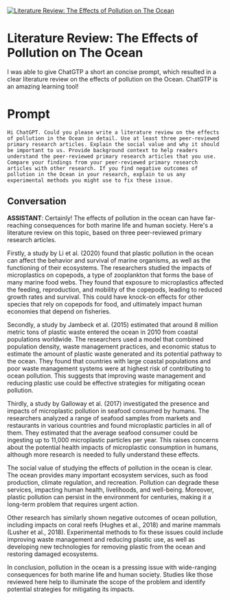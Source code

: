 
[![Literature Review: The Effects of Pollution on The Ocean](https://flow-prompt-covers.s3.us-west-1.amazonaws.com/icon/illustrative/illus_7.png)]()
# Literature Review: The Effects of Pollution on The Ocean 
I was able to give ChatGTP a short an concise prompt, which resulted in a clear literature review on the effects of pollution on the Ocean. ChatGTP is an amazing learning tool!

# Prompt

```
Hi ChatGPT. Could you please write a literature review on the effects of pollution in the Ocean in detail. Use at least three peer-reviewed primary research articles. Explain the social value and why it should be important to us. Provide background context to help readers understand the peer-reviewed primary research articles that you use. Compare your findings from your peer-reviewed primary research articles with other research. If you find negative outcomes of pollution in the Ocean in your research, explain to us any experimental methods you might use to fix these issue. 
```

## Conversation

**ASSISTANT**: Certainly! The effects of pollution in the ocean can have far-reaching consequences for both marine life and human society. Here's a literature review on this topic, based on three peer-reviewed primary research articles.



Firstly, a study by Li et al. (2020) found that plastic pollution in the ocean can affect the behavior and survival of marine organisms, as well as the functioning of their ecosystems. The researchers studied the impacts of microplastics on copepods, a type of zooplankton that forms the base of many marine food webs. They found that exposure to microplastics affected the feeding, reproduction, and mobility of the copepods, leading to reduced growth rates and survival. This could have knock-on effects for other species that rely on copepods for food, and ultimately impact human economies that depend on fisheries.



Secondly, a study by Jambeck et al. (2015) estimated that around 8 million metric tons of plastic waste entered the ocean in 2010 from coastal populations worldwide. The researchers used a model that combined population density, waste management practices, and economic status to estimate the amount of plastic waste generated and its potential pathway to the ocean. They found that countries with large coastal populations and poor waste management systems were at highest risk of contributing to ocean pollution. This suggests that improving waste management and reducing plastic use could be effective strategies for mitigating ocean pollution.



Thirdly, a study by Galloway et al. (2017) investigated the presence and impacts of microplastic pollution in seafood consumed by humans. The researchers analyzed a range of seafood samples from markets and restaurants in various countries and found microplastic particles in all of them. They estimated that the average seafood consumer could be ingesting up to 11,000 microplastic particles per year. This raises concerns about the potential health impacts of microplastic consumption in humans, although more research is needed to fully understand these effects.



The social value of studying the effects of pollution in the ocean is clear. The ocean provides many important ecosystem services, such as food production, climate regulation, and recreation. Pollution can degrade these services, impacting human health, livelihoods, and well-being. Moreover, plastic pollution can persist in the environment for centuries, making it a long-term problem that requires urgent action.



Other research has similarly shown negative outcomes of ocean pollution, including impacts on coral reefs (Hughes et al., 2018) and marine mammals (Lusher et al., 2018). Experimental methods to fix these issues could include improving waste management and reducing plastic use, as well as developing new technologies for removing plastic from the ocean and restoring damaged ecosystems.



In conclusion, pollution in the ocean is a pressing issue with wide-ranging consequences for both marine life and human society. Studies like those reviewed here help to illuminate the scope of the problem and identify potential strategies for mitigating its impacts.


